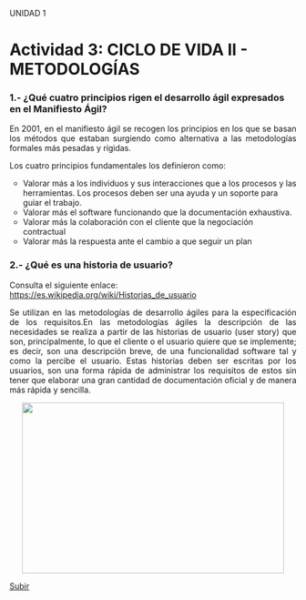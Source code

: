 <a name="top"></a>

UNIDAD 1

<a name="item1"></a>

# Actividad 3: CICLO DE VIDA II - METODOLOGÍAS

### 1.- ¿Qué cuatro principios rigen el desarrollo ágil expresados en el Manifiesto Ágil?

<p align="justify"> En 2001, en el manifiesto ágil se recogen los principios en los que se basan los métodos  que estaban surgiendo como alternativa a las metodologías formales más pesadas y rígidas.</pgit statu>

Los cuatro principios fundamentales los definieron como:

<ul>

<li type="circle">Valorar más a los individuos y sus interacciones que a los procesos y las herramientas. Los procesos deben ser una ayuda y un soporte para guiar el trabajo.</li>
<li type="circle">Valorar más el software funcionando que la documentación exhaustiva.</li>
<li type="circle">Valorar más la colaboración con el cliente que la negociación contractual</li>
<li type="circle">Valorar más la respuesta ante el cambio a que seguir un plan</li>
</ul>

### 2.- ¿Qué es una historia de usuario?

Consulta el siguiente enlace: https://es.wikipedia.org/wiki/Historias_de_usuario

<p align="justify"> Se utilizan en las metodologías de desarrollo ágiles para la especificación de los requisitos.En las metodologías ágiles la descripción de las necesidades se realiza a partir de las historias de usuario (user story) que son, principalmente, lo que el cliente o el usuario quiere que se implemente; es decir, son una descripción breve, de una funcionalidad software tal y como la percibe el usuario. Estas historias deben ser escritas por los usuarios, son una forma rápida de administrar los requisitos de estos sin tener que elaborar una gran cantidad de documentación oficial y de manera más rápida y sencilla.</p>



<p align="center">
  <img width="460" height="300" src="https://github.com/mdrp93/IMAGENES_ENTORNOS/blob/main/historia_usuario.png">
</p>

[Subir](#top)
